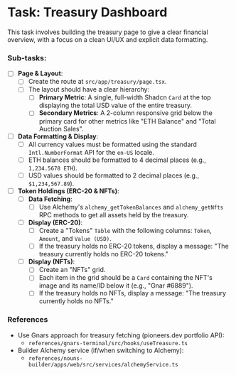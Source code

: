# Task: Treasury Dashboard

This task involves building the treasury page to give a clear financial overview, with a focus on a clean UI/UX and explicit data formatting.

### Sub-tasks:

- [ ] **Page & Layout**:
  - [ ] Create the route at `src/app/treasury/page.tsx`.
  - [ ] The layout should have a clear hierarchy:
    - [ ] **Primary Metric**: A single, full-width Shadcn `Card` at the top displaying the total USD value of the entire treasury.
    - [ ] **Secondary Metrics**: A 2-column responsive grid below the primary card for other metrics like "ETH Balance" and "Total Auction Sales".
- [ ] **Data Formatting & Display**:
  - [ ] All currency values must be formatted using the standard `Intl.NumberFormat` API for the `en-US` locale.
  - [ ] ETH balances should be formatted to 4 decimal places (e.g., `1,234.5678 ETH`).
  - [ ] USD values should be formatted to 2 decimal places (e.g., `$1,234,567.89`).
- [ ] **Token Holdings (ERC-20 & NFTs)**:
  - [ ] **Data Fetching**:
    - [ ] Use Alchemy's `alchemy_getTokenBalances` and `alchemy_getNfts` RPC methods to get all assets held by the treasury.
  - [ ] **Display (ERC-20)**:
    - [ ] Create a "Tokens" `Table` with the following columns: `Token`, `Amount`, and `Value (USD)`.
    - [ ] If the treasury holds no ERC-20 tokens, display a message: "The treasury currently holds no ERC-20 tokens."
  - [ ] **Display (NFTs)**:
    - [ ] Create an "NFTs" grid.
    - [ ] Each item in the grid should be a `Card` containing the NFT's image and its name/ID below it (e.g., "Gnar #6889").
    - [ ] If the treasury holds no NFTs, display a message: "The treasury currently holds no NFTs."

### References

- Use Gnars approach for treasury fetching (pioneers.dev portfolio API):
  - `references/gnars-terminal/src/hooks/useTreasure.ts`
- Builder Alchemy service (if/when switching to Alchemy):
  - `references/nouns-builder/apps/web/src/services/alchemyService.ts`
